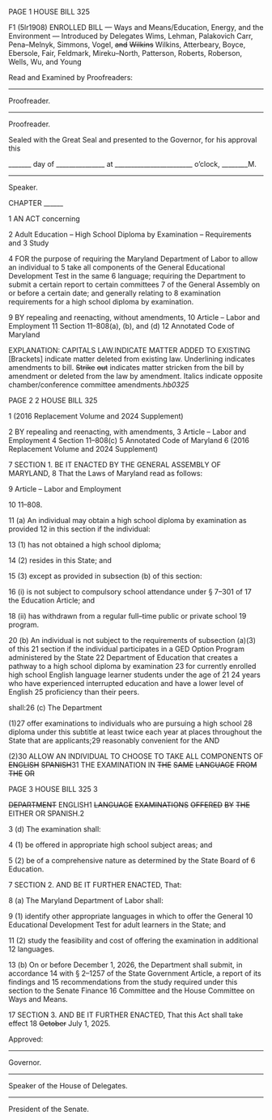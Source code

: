 PAGE 1
HOUSE BILL 325

F1 (5lr1908)
ENROLLED BILL
— Ways and Means/Education, Energy, and the Environment —
Introduced by Delegates Wims, Lehman, Palakovich Carr, Pena–Melnyk, Simmons,
Vogel, ~~and~~ ~~Wilkins~~ Wilkins, Atterbeary, Boyce, Ebersole, Fair, Feldmark,
Mireku–North, Patterson, Roberts, Roberson, Wells, Wu, and Young

Read and Examined by Proofreaders:

_______________________________________________
Proofreader.
_______________________________________________
Proofreader.

Sealed with the Great Seal and presented to the Governor, for his approval this

_______ day of _______________ at ________________________ o’clock, ________M.

______________________________________________
Speaker.

CHAPTER ______

1 AN ACT concerning

2 Adult Education – High School Diploma by Examination – Requirements and
3 Study

4 FOR the purpose of requiring the Maryland Department of Labor to allow an individual to
5 take all components of the General Educational Development Test in the same
6 language; requiring the Department to submit a certain report to certain committees
7 of the General Assembly on or before a certain date; and generally relating to
8 examination requirements for a high school diploma by examination.

9 BY repealing and reenacting, without amendments,
10 Article – Labor and Employment
11 Section 11–808(a), (b), and (d)
12 Annotated Code of Maryland

EXPLANATION: CAPITALS LAW.INDICATE MATTER ADDED TO EXISTING
[Brackets] indicate matter deleted from existing law.
Underlining indicates amendments to bill.
~~Strike~~ ~~out~~ indicates matter stricken from the bill by amendment or deleted from the law by
amendment.
Italics indicate opposite chamber/conference committee amendments.*hb0325*

PAGE 2
2 HOUSE BILL 325

1 (2016 Replacement Volume and 2024 Supplement)

2 BY repealing and reenacting, with amendments,
3 Article – Labor and Employment
4 Section 11–808(c)
5 Annotated Code of Maryland
6 (2016 Replacement Volume and 2024 Supplement)

7 SECTION 1. BE IT ENACTED BY THE GENERAL ASSEMBLY OF MARYLAND,
8 That the Laws of Maryland read as follows:

9 Article – Labor and Employment

10 11–808.

11 (a) An individual may obtain a high school diploma by examination as provided
12 in this section if the individual:

13 (1) has not obtained a high school diploma;

14 (2) resides in this State; and

15 (3) except as provided in subsection (b) of this section:

16 (i) is not subject to compulsory school attendance under § 7–301 of
17 the Education Article; and

18 (ii) has withdrawn from a regular full–time public or private school
19 program.

20 (b) An individual is not subject to the requirements of subsection (a)(3) of this
21 section if the individual participates in a GED Option Program administered by the State
22 Department of Education that creates a pathway to a high school diploma by examination
23 for currently enrolled high school English language learner students under the age of 21
24 years who have experienced interrupted education and have a lower level of English
25 proficiency than their peers.

shall:26 (c) The Department

(1)27 offer examinations to individuals who are pursuing a high school
28 diploma under this subtitle at least twice each year at places throughout the State that are
applicants;29 reasonably convenient for the AND

(2)30 ALLOW AN INDIVIDUAL TO CHOOSE TO TAKE ALL COMPONENTS OF
~~ENGLISH~~ ~~SPANISH~~31 THE EXAMINATION IN ~~THE~~ ~~SAME~~ ~~LANGUAGE~~ ~~FROM~~ ~~THE~~ ~~OR~~

PAGE 3
HOUSE BILL 325 3

~~DEPARTMENT~~ ENGLISH1 ~~LANGUAGE~~ ~~EXAMINATIONS~~ ~~OFFERED~~ ~~BY~~ ~~THE~~ EITHER OR
SPANISH.2

3 (d) The examination shall:

4 (1) be offered in appropriate high school subject areas; and

5 (2) be of a comprehensive nature as determined by the State Board of
6 Education.

7 SECTION 2. AND BE IT FURTHER ENACTED, That:

8 (a) The Maryland Department of Labor shall:

9 (1) identify other appropriate languages in which to offer the General
10 Educational Development Test for adult learners in the State; and

11 (2) study the feasibility and cost of offering the examination in additional
12 languages.

13 (b) On or before December 1, 2026, the Department shall submit, in accordance
14 with § 2–1257 of the State Government Article, a report of its findings and
15 recommendations from the study required under this section to the Senate Finance
16 Committee and the House Committee on Ways and Means.

17 SECTION 3. AND BE IT FURTHER ENACTED, That this Act shall take effect
18 ~~October~~ July 1, 2025.

Approved:

________________________________________________________________________________
Governor.

________________________________________________________________________________
Speaker of the House of Delegates.

________________________________________________________________________________
President of the Senate.
